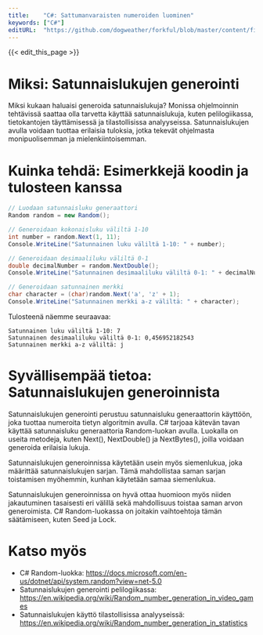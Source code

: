 ```yaml
---
title:    "C#: Sattumanvaraisten numeroiden luominen"
keywords: ["C#"]
editURL:  "https://github.com/dogweather/forkful/blob/master/content/fi/c-sharp/generating-random-numbers.md"
---
```


{{< edit_this_page >}}

# Miksi: Satunnaislukujen generointi

Miksi kukaan haluaisi generoida satunnaislukuja? Monissa ohjelmoinnin tehtävissä saattaa olla tarvetta käyttää satunnaislukuja, kuten pelilogiikassa, tietokantojen täyttämisessä ja tilastollisissa analyyseissa. Satunnaislukujen avulla voidaan tuottaa erilaisia tuloksia, jotka tekevät ohjelmasta monipuolisemman ja mielenkiintoisemman.

# Kuinka tehdä: Esimerkkejä koodin ja tulosteen kanssa

```C#
// Luodaan satunnaisluku generaattori
Random random = new Random();

// Generoidaan kokonaisluku väliltä 1-10
int number = random.Next(1, 11);
Console.WriteLine("Satunnainen luku väliltä 1-10: " + number);

// Generoidaan desimaaliluku väliltä 0-1
double decimalNumber = random.NextDouble();
Console.WriteLine("Satunnainen desimaaliluku väliltä 0-1: " + decimalNumber);

// Generoidaan satunnainen merkki
char character = (char)random.Next('a', 'z' + 1);
Console.WriteLine("Satunnainen merkki a-z väliltä: " + character);
```

Tulosteenä näemme seuraavaa:

```
Satunnainen luku väliltä 1-10: 7
Satunnainen desimaaliluku väliltä 0-1: 0,456952182543
Satunnainen merkki a-z väliltä: j
```

# Syvällisempää tietoa: Satunnaislukujen generoinnista

Satunnaislukujen generointi perustuu satunnaisluku generaattorin käyttöön, joka tuottaa numeroita tietyn algoritmin avulla. C# tarjoaa kätevän tavan käyttää satunnaisluku generaattoria Random-luokan avulla. Luokalla on useita metodeja, kuten Next(), NextDouble() ja NextBytes(), joilla voidaan generoida erilaisia lukuja.

Satunnaislukujen generoinnissa käytetään usein myös siemenlukua, joka määrittää satunnaislukujen sarjan. Tämä mahdollistaa saman sarjan toistamisen myöhemmin, kunhan käytetään samaa siemenlukua.

Satunnaislukujen generoinnissa on hyvä ottaa huomioon myös niiden jakautuminen tasaisesti eri välillä sekä mahdollisuus toistaa saman arvon generoimista. C# Random-luokassa on joitakin vaihtoehtoja tämän säätämiseen, kuten Seed ja Lock.

# Katso myös

- C# Random-luokka: https://docs.microsoft.com/en-us/dotnet/api/system.random?view=net-5.0
- Satunnaislukujen generointi pelilogiikassa: https://en.wikipedia.org/wiki/Random_number_generation_in_video_games
- Satunnaislukujen käyttö tilastollisissa analyyseissä: https://en.wikipedia.org/wiki/Random_number_generation_in_statistics
